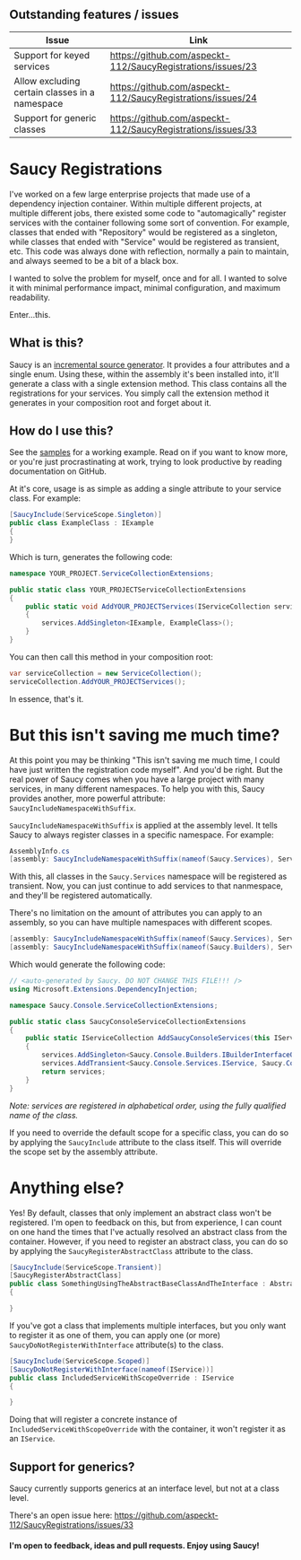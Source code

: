 ## Outstanding features / issues

| Issue                                          | Link                                                        |
|------------------------------------------------|-------------------------------------------------------------|
| Support for keyed services                     | https://github.com/aspeckt-112/SaucyRegistrations/issues/23 |
| Allow excluding certain classes in a namespace | https://github.com/aspeckt-112/SaucyRegistrations/issues/24 |
| Support for generic classes                    | https://github.com/aspeckt-112/SaucyRegistrations/issues/33 |

# Saucy Registrations

I've worked on a few large enterprise projects that made use of a dependency injection container. Within multiple different projects, at multiple different jobs, there existed some code to "automagically" register services with the container following some sort of convention. For example, classes that ended with "Repository" would be registered as a singleton, while classes that ended with "Service" would be registered as transient, etc. This code was always done with reflection, normally a pain to maintain, and always seemed to be a bit of a black box.

I wanted to solve the problem for myself, once and for all. I wanted to solve it with minimal performance impact, minimal configuration, and maximum readability.

Enter...this.

## What is this?

Saucy is an [incremental source generator](https://github.com/dotnet/roslyn/blob/main/docs/features/incremental-generators.md). It provides a four attributes and a single enum.  Using these, within the assembly it's been installed into, it'll generate a class with a single extension method.  This class contains all the registrations for your services. You simply call the extension method it generates in your composition root and forget about it.


## How do I use this?

See the [samples](https://github.com/aspeckt-112/SaucyRegistrations/tree/develop/samples) for a working example. Read on if you want to know more, or you're just procrastinating at work, trying to look productive by reading documentation on GitHub.

At it's core, usage is as simple as adding a single attribute to your service class. For example:

```csharp
[SaucyInclude(ServiceScope.Singleton)]
public class ExampleClass : IExample
{
}
```

Which is turn, generates the following code:

```csharp
namespace YOUR_PROJECT.ServiceCollectionExtensions;

public static class YOUR_PROJECTServiceCollectionExtensions
{
    public static void AddYOUR_PROJECTServices(IServiceCollection services)
    {
        services.AddSingleton<IExample, ExampleClass>();
    }
}
```

You can then call this method in your composition root:

```csharp
var serviceCollection = new ServiceCollection();
serviceCollection.AddYOUR_PROJECTServices();
```

In essence, that's it. 

# But this isn't saving me much time?

At this point you may be thinking "This isn't saving me much time, I could have just written the registration code myself". And you'd be right. But the real power of Saucy comes when you have a large project with many services, in many different namespaces. To help you with this, Saucy provides another, more powerful attribute: `SaucyIncludeNamespaceWithSuffix`.

`SaucyIncludeNamespaceWithSuffix` is applied at the assembly level. It tells Saucy to always register classes in a specific namespace. For example:

```csharp
AssemblyInfo.cs
[assembly: SaucyIncludeNamespaceWithSuffix(nameof(Saucy.Services), ServiceScope.Transient)]
```

With this, all classes in the `Saucy.Services` namespace will be registered as transient. Now, you can just continue to add services to that nanmespace, and they'll be registered automatically.

There's no limitation on the amount of attributes you can apply to an assembly, so you can have multiple namespaces with different scopes.

```csharp
[assembly: SaucyIncludeNamespaceWithSuffix(nameof(Saucy.Services), ServiceScope.Transient)]
[assembly: SaucyIncludeNamespaceWithSuffix(nameof(Saucy.Builders), ServiceScope.Singleton)]
```

Which would generate the following code:

```csharp
// <auto-generated by Saucy. DO NOT CHANGE THIS FILE!!! />
using Microsoft.Extensions.DependencyInjection;

namespace Saucy.Console.ServiceCollectionExtensions;

public static class SaucyConsoleServiceCollectionExtensions
{
    public static IServiceCollection AddSaucyConsoleServices(this IServiceCollection services)
    {
        services.AddSingleton<Saucy.Console.Builders.IBuilderInterfaceOne, Saucy.Console.Builders.ABuilder>();
        services.AddTransient<Saucy.Console.Services.IService, Saucy.Console.Services.IncludedServiceOne>();
        return services;
    }
}
```

*Note: services are registered in alphabetical order, using the fully qualified name of the class.*

If you need to override the default scope for a specific class, you can do so by applying the `SaucyInclude` attribute to the class itself. This will override the scope set by the assembly attribute.

# Anything else?

Yes! By default, classes that only implement an abstract class won't be registered. I'm open to feedback on this, but from experience, I can count on one hand the times that I've actually resolved an abstract class from the container. However, if you need to register an abstract class, you can do so by applying the `SaucyRegisterAbstractClass` attribute to the class.

```csharp
[SaucyInclude(ServiceScope.Transient)]
[SaucyRegisterAbstractClass]
public class SomethingUsingTheAbstractBaseClassAndTheInterface : AbstractRegistrationBaseClass, ISomeInterface
{

}
```

If you've got a class that implements multiple interfaces, but you only want to register it as one of them, you can apply one (or more) `SaucyDoNotRegisterWithInterface` attribute(s) to the class.

```csharp
[SaucyInclude(ServiceScope.Scoped)]
[SaucyDoNotRegisterWithInterface(nameof(IService))]
public class IncludedServiceWithScopeOverride : IService
{

}
```

Doing that will register a concrete instance of `IncludedServiceWithScopeOverride` with the container, it won't register it as an `IService`.

## Support for generics?

Saucy currently supports generics at an interface level, but not at a class level. 

There's an open issue here: https://github.com/aspeckt-112/SaucyRegistrations/issues/33


#### I'm open to feedback, ideas and pull requests. Enjoy using Saucy!